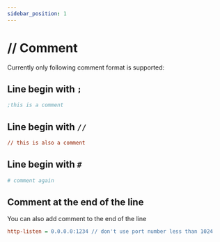```yaml
---
sidebar_position: 1
---
```


# // Comment

Currently only following comment format is supported:

## Line begin with `;`

```ini
;this is a comment
```

## Line begin with `//`

```ini
// this is also a comment
```

## Line begin with `#`

```ini
# comment again
```

## Comment at the end of the line

You can also add comment to the end of the line

```ini
http-listen = 0.0.0.0:1234 // don't use port number less than 1024
```
